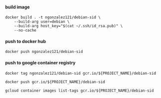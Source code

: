 #### build image
```
docker build . -t ngonzalez121/debian-sid \
	--build-arg user=debian \
	--build-arg host_key="$(cat ~/.ssh/id_rsa.pub)" \
	--no-cache
```

#### push to docker hub
```
docker push ngonzalez121/debian-sid
```

#### push to google container registry
```
docker tag ngonzalez121/debian-sid gcr.io/${PROJECT_NAME}/debian-sid
```

```
docker push gcr.io/${PROJECT_NAME}/debian-sid
```

```
gcloud container images list-tags gcr.io/${PROJECT_NAME}/debian-sid
```
